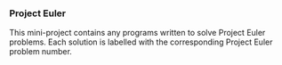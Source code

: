 ### Project Euler

This mini-project contains any programs written to solve Project Euler problems. Each solution is labelled with the corresponding Project Euler problem number.